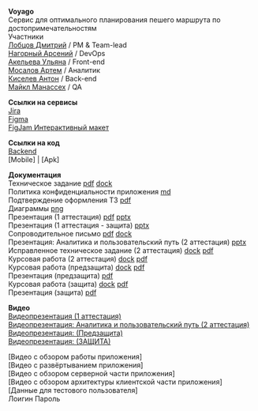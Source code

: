 **Voyago**  
Сервис для оптимального планирования пешего маршрута по достопримечательностям  
Участники  
[Лобцов Дмитрий]() / PM & Team-lead  
[Нагорный Арсений]() / DevOps  
[Акельева Ульяна]() / Front-end  
[Мосалов Артем]() / Аналитик  
[Киселев Антон]() / Back-end  
[Майкл Манассех]() / QA  
  
**Ссылки на сервисы**  
[Jira]()  
[Figma]()  
[FigJam Интерактивный макет]()  
  
**Ссылки на код**  
[Backend]()  
[Mobile] | [Apk]  

**Документация**  
Техническое задание [pdf]() [dock]()  
Политика конфиденциальности приложения [md]()  
Подтверждение оформления ТЗ [pdf]()  
Диаграммы [png]()  
Презентация (1 аттестация) [pdf]() [pptx]()  
Презентация (1 аттестация - защита) [pptx]()  
Сопроводительное письмо [pdf]() [dock]()  
Презентация: Аналитика и пользовательский путь (2 аттестация) [pptx]()  
Исправленное техническое задание (2 аттестация) [dock]() [pdf]()  
Курсовая работа (2 аттестация) [dock]() [pdf]()  
Курсовая работа (предзащита) [dock]() [pdf]()  
Презентация (предзащита) [pdf]()  
Курсовая работа (защита) [dock]() [pdf]()  
Презентация (защита) [pdf]()  
  
**Видео**  
[Видеопрезентация (1 аттестация)]()  
[Видеопрезентация: Аналитика и пользовательский путь (2 аттестация)]()  
[Видеопрезентация: (Предзащита)]()  
[Видеопрезентация: (ЗАЩИТА)]()  
  
[Видео с обзором работы приложения]  
[Видео с развёртыванием приложения]  
[Видео с обзором серверной части приложения]  
[Видео с обзором архитектуры клиентской части приложения]  
[Данные для тестового пользователя]  
Лоигин	Пароль  
  

